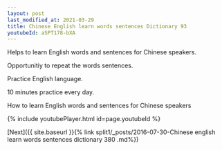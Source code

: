 ```yaml
---
layout: post
last_modified_at: 2021-03-29
title: Chinese English learn words sentences Dictionary 93 
youtubeId: aSPT178-bXA
---
```

 
 
Helps to learn English words and sentences for Chinese speakers.

Opportunitiy to repeat the words sentences. 

Practice English language. 
 
10 minutes practice every day. 
 
How to learn English words and sentences for Chinese speakers 
 
{% include youtubePlayer.html id=page.youtubeId %}
 
 
[Next]({{ site.baseurl }}{% link  split1/_posts/2016-07-30-Chinese english learn words sentences dictionary 380 .md%})
 
